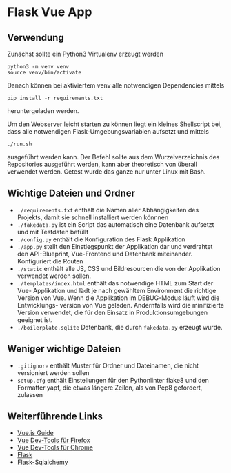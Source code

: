 # Flask Vue App

## Verwendung
Zunächst sollte ein Python3 Virtualenv erzeugt werden

    python3 -m venv venv
    source venv/bin/activate

Danach können bei aktiviertem venv alle notwendigen Dependencies mittels

    pip install -r requirements.txt

heruntergeladen werden.

Um den Webserver leicht starten zu können liegt ein kleines Shellscript
bei, dass alle notwendigen Flask-Umgebungsvariablen aufsetzt und mittels

    ./run.sh

ausgeführt werden kann. Der Befehl sollte aus dem Wurzelverzeichnis des
Repositories ausgeführt werden, kann aber theoretisch von überall
verwendet werden. Getest wurde das ganze nur unter Linux mit Bash.

## Wichtige Dateien und Ordner
- `./requirements.txt` enthält die Namen aller Abhängigkeiten des Projekts,
  damit sie schnell installiert werden könnnen
- `./fakedata.py` ist ein Script das automatisch eine Datenbank aufsetzt und
  mit Testdaten befüllt
- `./config.py` enthält die Konfiguration des Flask Applikation
- `./app.py` stellt den Einstiegspunkt der Applikation dar und verdrahtet
  den API-Blueprint, Vue-Frontend und Datenbank miteinander. Konfiguriert
  die Routen
- `./static` enthält alle JS, CSS und Bildresourcen die von der Applikation
  verwendet werden sollen.
- `./templates/index.html` enthält das notwendige HTML zum Start der Vue-
  Applikation und lädt je nach gewähltem Environment die richtige Version
  von Vue. Wenn die Applikation im DEBUG-Modus läuft wird die Entwicklungs-
  version von Vue geladen. Andernfalls wird die minifizierte Version 
  verwendet, die für den Einsatz in Produktionsumgebungen geeignet ist.
- `./boilerplate.sqlite` Datenbank, die durch `fakedata.py` erzeugt wurde.

## Weniger wichtige Dateien
- `.gitignore` enthält Muster für Ordner und Dateinamen, die nicht versioniert
  werden sollen
- `setup.cfg` enthält Einstellungen für den Pythonlinter flake8 und den Formatter
  yapf, die etwas längere Zeilen, als von Pep8 gefordert, zulassen

## Weiterführende Links
- [Vue.js Guide](https://vuejs.org/v2/guide/)
- [Vue Dev-Tools für Firefox](https://addons.mozilla.org/en-US/firefox/addon/vue-js-devtools/)
- [Vue Dev-Tools für Chrome](https://chrome.google.com/webstore/detail/vuejs-devtools/nhdogjmejiglipccpnnnanhbledajbpd)
- [Flask](http://flask.pocoo.org/docs/1.0/)
- [Flask-Sqlalchemy](http://flask-sqlalchemy.pocoo.org/2.3/)
